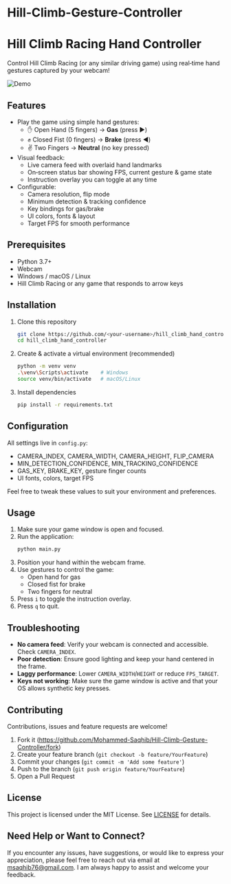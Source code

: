 # Hill-Climb-Gesture-Controller

# Hill Climb Racing Hand Controller

Control Hill Climb Racing (or any similar driving game) using real‑time hand gestures captured by your webcam!

![Demo](docs/demo.gif)

## Features

- Play the game using simple hand gestures:
  - ✋ Open Hand (5 fingers) → **Gas** (press ▶️)
  - ✊ Closed Fist (0 fingers) → **Brake** (press ◀️)
  - ✌️ Two Fingers → **Neutral** (no key pressed)
- Visual feedback:
  - Live camera feed with overlaid hand landmarks
  - On‑screen status bar showing FPS, current gesture & game state
  - Instruction overlay you can toggle at any time
- Configurable:
  - Camera resolution, flip mode
  - Minimum detection & tracking confidence
  - Key bindings for gas/brake
  - UI colors, fonts & layout
  - Target FPS for smooth performance

## Prerequisites

- Python 3.7+
- Webcam
- Windows / macOS / Linux
- Hill Climb Racing or any game that responds to arrow keys

## Installation

1. Clone this repository  
   ```bash
   git clone https://github.com/<your‑username>/hill_climb_hand_controller.git
   cd hill_climb_hand_controller
   ```
2. Create & activate a virtual environment (recommended)  
   ```bash
   python -m venv venv
   .\venv\Scripts\activate    # Windows
   source venv/bin/activate   # macOS/Linux
   ```
3. Install dependencies  
   ```bash
   pip install -r requirements.txt
   ```

## Configuration

All settings live in `config.py`:

- CAMERA_INDEX, CAMERA_WIDTH, CAMERA_HEIGHT, FLIP_CAMERA  
- MIN_DETECTION_CONFIDENCE, MIN_TRACKING_CONFIDENCE  
- GAS_KEY, BRAKE_KEY, gesture finger counts  
- UI fonts, colors, target FPS  

Feel free to tweak these values to suit your environment and preferences.

## Usage

1. Make sure your game window is open and focused.
2. Run the application:  
   ```bash
   python main.py
   ```
3. Position your hand within the webcam frame.
4. Use gestures to control the game:
   - Open hand for gas
   - Closed fist for brake
   - Two fingers for neutral
5. Press `i` to toggle the instruction overlay.
6. Press `q` to quit.

## Troubleshooting

- **No camera feed**: Verify your webcam is connected and accessible. Check `CAMERA_INDEX`.
- **Poor detection**: Ensure good lighting and keep your hand centered in the frame.
- **Laggy performance**: Lower `CAMERA_WIDTH`/`HEIGHT` or reduce `FPS_TARGET`.
- **Keys not working**: Make sure the game window is active and that your OS allows synthetic key presses.

## Contributing

Contributions, issues and feature requests are welcome!  
1. Fork it (<https://github.com/Mohammed-Saqhib/Hill-Climb-Gesture-Controller/fork>)  
2. Create your feature branch (`git checkout -b feature/YourFeature`)  
3. Commit your changes (`git commit -m 'Add some feature'`)  
4. Push to the branch (`git push origin feature/YourFeature`)  
5. Open a Pull Request

## License

This project is licensed under the MIT License. See [LICENSE](LICENSE) for details.

## Need Help or Want to Connect?
If you encounter any issues, have suggestions, or would like to express your appreciation, please feel free to reach out via email at msaqhib76@gmail.com. I am always happy to assist and welcome your feedback.
